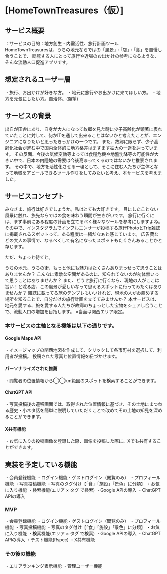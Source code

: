 # [HomeTownTreasures（仮）]

## サービス概要
：サービスの目的：地方創生・内需活性、旅行計画ツール
HomeTownTreasuresは、うちの地元ならではの「風景」・「店」・「食」を自慢し合うことで、
閲覧する人にとって旅行や近場のお出かけの参考になるような、そんな流動人口促進アプリです。

## 想定されるユーザー層
・旅行、お出かけが好きな方。
・地元に旅行やお出かけに来てほしい方。
・地方を元気にしたい方。自治体。(願望)

## サービスの背景
出自が田舎にあり、自身が大人になって故郷を見た時に少子高齢化が顕著に表れていたことに対して、何かITを通して出来ることはないかと考えたことが、エンジニアになりたいと思ったきっかけの一つです。
また、故郷に限らず、少子高齢化社会が進む中で国内全体的に地方格差はますます拡大の一途を辿っています。
その反面、今後の気候変動等よっては食糧危機や地盤沈降等の可能性が大きい中で、日本の内陸地の需要は今後高まってくるのではないかと推察されます。
その中で、地方を活性化させる一環として、そこに住む人たちが主体となって地域をアピールできるツール作りをしてみたいと考え、本サービスを考えました。

## サービスコンセプト
みなさま、旅行は好きでしょうか。私はとても大好きです。
目にしたことない風景に触れ、旅先ならではの食を味わう瞬間が生きがいです。
旅行に行くには、まず事前にある程度の計画を立てるべく様々なツールを参考にしますよね。
その中で、インスタグラムでインフルエンサーが投稿する旅行PhotoとTrip雑誌に掲載されるスポットって、ある程度は一緒だなぁと感じています。
広告費などの大人の事情で、なるべくして有名になったスポットもたくさんあることかと存じます。

ただ、ちょっと待てと。

うちの地元、うちの街、もっと他にも魅力はたくさんありまっせって思うことはありませんか？
こんなに素敵な空間があるのに、知られてないのが勿体無いって思うことはありませんか？
また、どうせ旅行に行くなら、現地の人がここは旨い！と唸る店、この風景が愛しいなって思えるスポットに行ってみたくはありませんか？
雑誌に載ってる旅のテンプレもいいけれど、現地の人がお薦めする場所を知ることで、自分だけの旅行計画を立ててみませんか？
本サービスは、地元を愛する、旅を愛する人たちが故郷のちょっとした宝物をシェアし合うことで、流動人口の増加を目指します。
※当面は関西エリア限定。

### 本サービスの主軸となる機能は以下の通りです。

#### Google Maps API
・イメージマップの関西地図を作成して、クリックして各市町村を選択して、利用者が投稿。 
  投稿された写真と位置情報を紐づかせます。
#### パーソナライズされた推薦
・閲覧者の位置情報から◯◯km範囲のスポットを検索することができます。
#### ChatGPT API
・写真投稿後の遷移画面では、取得された位置情報に基づき、その土地にまつわる歴史・小ネタ話を簡単に説明していただくことで改めてその土地の知見を深めることができます。
#### X共有機能
・お気に入りの投稿画像を登録した際、画像を投稿した際に、Xでも共有することができます。

## 実装を予定している機能
・会員登録機能
・ログイン機能・ゲストログイン（閲覧のみ）
・プロフィール機能
・写真投稿機能
・写真のタグ付け【「食」「施設」「景色」に分類】
・お気に入り機能
・検索機能(エリア × タグ で検索)
・Google APIの導入
・ChatGPT APIの導入

### MVP
・会員登録機能
・ログイン機能・ゲストログイン（閲覧のみ）
・プロフィール機能
・写真投稿機能
・写真のタグ付け【「食」「施設」「景色」に分類】
・お気に入り機能
・検索機能(エリア × タグ で検索)
・Google APIの導入
・ChatGPT APIの導入
・テスト機能(Rspec)
・X共有機能
### その後の機能
・エリアランキング表示機能
・管理ユーザー機能